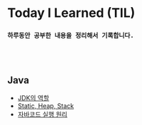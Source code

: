 # Today I Learned (TIL)
### `하루동안 공부한 내용을 정리해서 기록합니다.`
<br/><br/>
## Java
- [JDK의 역할](https://github.com/SimJaeuk/TIL/blob/main/Java/JDK%EC%97%AD%ED%95%A0.md)
- [Static, Heap, Stack](https://github.com/SimJaeuk/TIL/blob/main/Java/StaticHeapStack.md)
- [자바코드 실행 원리](https://github.com/SimJaeuk/TIL/blob/main/Java/%EC%9E%90%EB%B0%94%EC%BD%94%EB%93%9C%EC%8B%A4%ED%96%89%EC%9B%90%EB%A6%AC.md)
